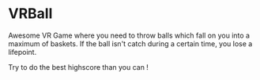 # VRBall

Awesome VR Game where you need to throw balls which fall on you into a maximum of baskets.
If the ball isn't catch during a certain time, you lose a lifepoint.

Try to do the best highscore than you can !
